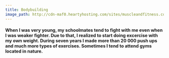 ```yaml
---
title: Bodybuilding
image_path: http://cdn-maf0.heartyhosting.com/sites/muscleandfitness.com/files/styles/full_node_image_1090x614/public/media/MU1215_FE_ROCK2_03.jpg?itok=3k2OWYo0
---
```


#### When I was very young, my schoolmates tend to fight with me even when I was weaker fighter. Due to that, I realized to start doing excercise with my own weight. During seven years I made more than 20 000 push ups and much more types of exercises. Sometimes I tend to attend gyms located in nature.